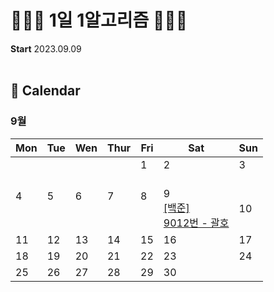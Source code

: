 # 👩🏻‍💻 1일 1알고리즘 👩🏻‍💻

<strong>Start</strong>  2023.09.09
<br><br>
## 📆 Calendar
### 9월 
|Mon|	Tue|	Wen|	Thur|	Fri	|Sat |Sun|
|------|------|------|------|------|------|------|
|||||1<br><br>|2<br><br>|3<br><br>|
|4<br><br><br>|5<br><br><br>|6<br><br><br>|7<br><br><br>|8<br><br><br>|9<br>[[백준] <br>9012번 - 괄호](https://github.com/codesooo/TIL/tree/main/%EB%B0%B1%EC%A4%80/Silver/9012.%E2%80%85%EA%B4%84%ED%98%B8)|10|
|11|12|13|14|15|16|17|
|18|19|20|21|22|23|24|
|25|26|27|28|29|30|
